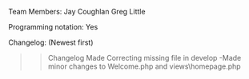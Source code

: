 Team Members:
    Jay Coughlan
    Greg Little

Programming notation: Yes

Changelog: (Newest first)
>>Changelog Made
>Correcting missing file in develop
-Made minor changes to Welcome.php and views\homepage.php
